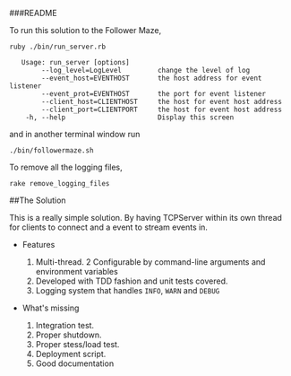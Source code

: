 ###README

To run this solution to the Follower Maze,

`ruby ./bin/run_server.rb`

```
   Usage: run_server [options]
        --log_level=LogLevel         change the level of log
        --event_host=EVENTHOST       the host address for event listener
        --event_prot=EVENTHOST       the port for event listener
        --client_host=CLIENTHOST     the host for event host address
        --client_port=CLIENTPORT     the host for event host address
    -h, --help                       Display this screen
```

and in another terminal window run

`./bin/followermaze.sh`

To remove all the logging files,

`rake remove_logging_files`

##The Solution

This is a really simple solution. By having TCPServer within its own thread for clients to connect and a event to stream events in.

* Features
   1. Multi-thread.
   2  Configurable by command-line arguments and environment variables
   3. Developed with TDD fashion and unit tests covered.
   4. Logging system that handles `INFO`, `WARN` and `DEBUG`

* What's missing
   1. Integration test.
   2. Proper shutdown.
   3. Proper stess/load test.
   4. Deployment script.
   5. Good documentation